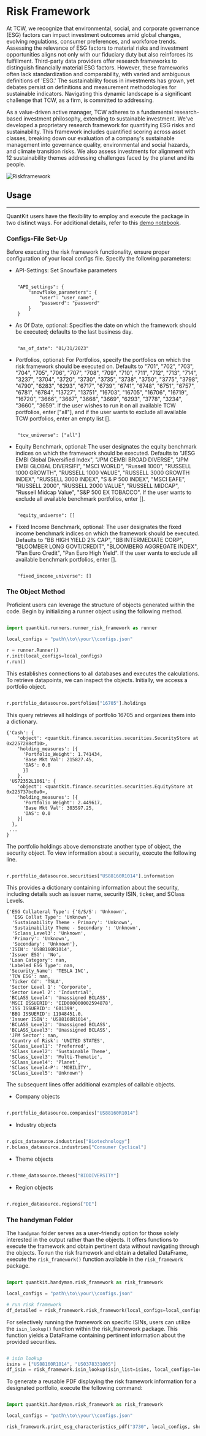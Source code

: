 # Risk Framework

At TCW, we recognize that environmental, social, and corporate governance (ESG) factors can impact investment outcomes amid global changes, evolving regulations, consumer preferences, and workforce trends. Assessing the relevance of ESG factors to material risks and investment opportunities aligns not only with our fiduciary duty but also reinforces its fulfillment. Third-party data providers offer research frameworks to distinguish financially material ESG factors. However, these frameworks often lack standardization and comparability, with varied and ambiguous definitions of 'ESG.' The sustainability focus in investments has grown, yet debates persist on definitions and measurement methodologies for sustainable indicators. Navigating this dynamic landscape is a significant challenge that TCW, as a firm, is committed to addressing.

As a value-driven active manager, TCW adheres to a fundamental research-based investment philosophy, extending to sustainable investment. We've developed a proprietary research framework for quantifying ESG risks and sustainability. This framework includes quantified scoring across asset classes, breaking down our evaluation of a company's sustainable management into governance quality, environmental and social hazards, and climate transition risks. We also assess investments for alignment with 12 sustainability themes addressing challenges faced by the planet and its people.

![Riskframework](../img/risk_framework.png)  

## Usage
---
QuantKit users have the flexibility to employ and execute the package in two distinct ways. For additional details, refer to this [demo notebook](https://ml.azure.com/fileexplorerAzNB?wsid=/subscriptions/9e6414f9-fa32-459d-87f7-26856c9ebc31/resourceGroups/rg-sub-ae-shared-dev-001-esgmlws/providers/Microsoft.MachineLearningServices/workspaces/mlw-sub-ae-shared-dev-001-esgmlws&tid=b730b432-2098-413f-bd4a-014acdf7c72e&activeFilePath=Users/Tim.Bastian/quantkit/demo.ipynb).

### Configs-File Set-Up
Before executing the risk framework functionality, ensure proper configuration of your local configs file. Specify the following parameters:

- API-Settings: Set Snowflake parameters

```shell

    "API_settings": {
        "snowflake_parameters": {
            "user": "user_name",
            "password": "password"
        }
    }

```

- As Of Date, optional: Specifies the date on which the framework should be executed; defaults to the last business day.

```shell

    "as_of_date": "01/31/2023"

```

- Portfolios, optional: For Portfolios, specify the portfolios on which the risk framework should be executed on. Defaults to "701", "702", "703", "704", "705", "706", "707", "708", "709", "710", "711", "712", "713", "714", "3237", "3704", "3720", "3730", "3735", "3738", "3750", "3775", "3798", "4790", "6283", "6293", "6717", "6739", "6741", "6748", "6751", "6757", "6781", "6784", "13727", "13751", "16703", "16705", "16706", "16719", "16720", "3666", "3667", "3668", "3669", "6293", "3778", "3234", "3660", "3659". If the user wishes to run it on all available TCW portfolios, enter ["all"], and if the user wants to exclude all available TCW portfolios, enter an empty list [].

```shell

    "tcw_universe": ["all"]

```

- Equity Benchmark, optional: The user designates the equity benchmark indices on which the framework should be executed. Defaults to "JESG EMBI Global Diversified Index", "JPM CEMBI BROAD DIVERSE", "JPM EMBI GLOBAL DIVERSIFI", "MSCI WORLD", "Russell 1000", "RUSSELL 1000 GROWTH", "RUSSELL 1000 VALUE", "RUSSELL 3000 GROWTH INDEX", "RUSSELL 3000 INDEX", "S & P 500 INDEX", "MSCI EAFE", "RUSSELL 2000", "RUSSELL 2000 VALUE", "RUSSELL MIDCAP", "Russell Midcap Value", "S&P 500 EX TOBACCO". If the user wants to exclude all available benchmark portfolios, enter [].

```shell

    "equity_universe": []

```

- Fixed Income Benchmark, optional: The user designates the fixed income benchmark indices on which the framework should be executed. Defaults to "BB HIGH YIELD 2% CAP", "BB INTERMEDIATE CORP", "BLOOMBER LONG GOVT/CREDIT", "BLOOMBERG AGGREGATE INDEX", "Pan Euro Credit", "Pan Euro High Yield". If the user wants to exclude all available benchmark portfolios, enter [].

```shell

    "fixed_income_universe": []

```

### The Object Method
Proficient users can leverage the structure of objects generated within the code. Begin by initializing a runner object using the following method.

```python

import quantkit.runners.runner_risk_framework as runner

local_configs = "path\\to\\your\\configs.json"

r = runner.Runner()
r.init(local_configs=local_configs) 
r.run()

```

This establishes connections to all databases and executes the calculations. To retrieve datapoints, we can inspect the objects. Initially, we access a portfolio object.

```python

r.portfolio_datasource.portfolios["16705"].holdings

```

This query retrieves all holdings of portfolio 16705 and organizes them into a dictionary.

```shell
{'Cash': {
    'object': <quantkit.finance.securities.securities.SecurityStore at 0x2257288cf10>,
    'holding_measures': [{
      'Portfolio_Weight': 1.741434,
      'Base Mkt Val': 215827.45,
      'OAS': 0.0
      }]
    },
 'US72352L1061': {
    'object': <quantkit.finance.securities.securities.EquityStore at 0x225737bc0a0>,
    'holding_measures': [{
      'Portfolio_Weight': 2.449617,
      'Base Mkt Val': 303597.25,
      'OAS': 0.0
    }]
  },
 ...
}
```

The portfolio holdings above demonstrate another type of object, the security object. To view information about a security, execute the following line.

```python

r.portfolio_datasource.securities["US88160R1014"].information

```

This provides a dictionary containing information about the security, including details such as issuer name, security ISIN, ticker, and SClass Levels.

```shell
{'ESG Collateral Type': {'G/S/S': 'Unknown',
  'ESG Collat Type': 'Unknown',
  'Sustainability Theme - Primary': 'Unknown',
  'Sustainability Theme - Secondary ': 'Unknown',
  'Sclass_Level3': 'Unknown',
  'Primary': 'Unknown',
  'Secondary': 'Unknown'},
 'ISIN': 'US88160R1014',
 'Issuer ESG': 'No',
 'Loan Category': nan,
 'Labeled ESG Type': nan,
 'Security_Name': 'TESLA INC',
 'TCW ESG': nan,
 'Ticker Cd': 'TSLA',
 'Sector Level 1': 'Corporate',
 'Sector Level 2': 'Industrial',
 'BCLASS_Level4': 'Unassigned BCLASS',
 'MSCI ISSUERID': 'IID000000002594878',
 'ISS ISSUERID': '601399',
 'BBG ISSUERID': 11948451.0,
 'Issuer ISIN': 'US88160R1014',
 'BCLASS_Level2': 'Unassigned BCLASS',
 'BCLASS_Level3': 'Unassigned BCLASS',
 'JPM Sector': nan,
 'Country of Risk': 'UNITED STATES',
 'SClass_Level1': 'Preferred',
 'SClass_Level2': 'Sustainable Theme',
 'SClass_Level3': 'Multi-Thematic',
 'SClass_Level4': 'Planet',
 'SClass_Level4-P': 'MOBILITY',
 'SClass_Level5': 'Unknown'}
```

The subsequent lines offer additional examples of callable objects.
- Company objects
```python

r.portfolio_datasource.companies["US88160R1014"]

```
- Industry objects
```python

r.gics_datasource.industries["Biotechnology"]
r.bclass_datasource.industries["Consumer Cyclical"]

```
- Theme objects
```python

r.theme_datasource.themes["BIODIVERSITY"]

```

- Region objects
```python

r.region_datasource.regions["DE"]

```

### The handyman Folder

The `handyman` folder serves as a user-friendly option for those solely interested in the output rather than the objects. It offers functions to execute the framework and obtain pertinent data without navigating through the objects. To run the risk framework and obtain a detailed DataFrame, execute the `risk_framework()` function available in the `risk_framework` package.

```python

import quantkit.handyman.risk_framework as risk_framework

local_configs = "path\\to\\your\\configs.json"

# run risk framework
df_detailed = risk_framework.risk_framework(local_configs=local_configs)

```

For selectively running the framework on specific ISINs, users can utilize the `isin_lookup()` function within the risk_framework package. This function yields a DataFrame containing pertinent information about the provided securities.

```python

# isin lookup
isins = ["US88160R1014", "US0378331005"]
df_isin = risk_framework.isin_lookup(isin_list=isins, local_configs=local_configs)

```

To generate a reusable PDF displaying the risk framework information for a designated portfolio, execute the following command:

```python

import quantkit.handyman.risk_framework as risk_framework

local_configs = "path\\to\\your\\configs.json"

risk_framework.print_esg_characteristics_pdf("3730", local_configs, show_holdings=False)

```